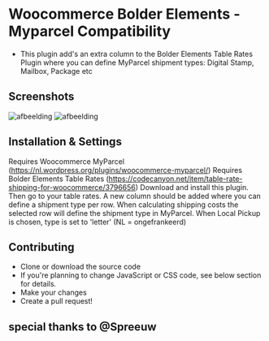 # Woocommerce Bolder Elements - Myparcel Compatibility
- This plugin add's an extra column to the Bolder Elements Table Rates Plugin where you can define MyParcel shipment types: Digital Stamp, Mailbox, Package etc

## Screenshots
![afbeelding](https://user-images.githubusercontent.com/1582343/114666277-56fd5000-9cfe-11eb-8738-213f5cf82ed7.png)
![afbeelding](https://user-images.githubusercontent.com/1582343/114666365-73998800-9cfe-11eb-8728-c4ae507ba3cf.png)

## Installation & Settings
Requires Woocommerce MyParcel (https://nl.wordpress.org/plugins/woocommerce-myparcel/)
Requires Bolder Elements Table Rates (https://codecanyon.net/item/table-rate-shipping-for-woocommerce/3796656)
Download and install this plugin. Then go to your table rates. A new column should be added where you can define a shipment type per row.
When calculating shipping costs the selected row will define the shipment type in MyParcel.
When Local Pickup is chosen, type is set to 'letter' (NL = ongefrankeerd)

## Contributing
- Clone or download the source code
- If you're planning to change JavaScript or CSS code, see below section for details.
- Make your changes
- Create a pull request!

## special thanks to @Spreeuw
